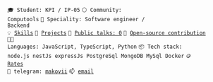 <code>🎓 Student: KPI / IP-05</code>
<code>⚪ Community: Computools</code>
<code>👷 Speciality: Software engineer / Backend</code><br>
<code>💡 [Skills](SKILLS.md)</code>
<code>🧻 [Projects](PROJECTS.md)</code>
<code>📢 [Public talks: 0](TALKS.md)</code>
<code>👀 [Open-source contribution](CONTRIBUTION.md)</code><br>
<code>🧑‍💻 Languages: JavaScript, TypeScript, Python</code>
<code>📦 Tech stack: node.js nestJs expressJs PostgreSql MongoDB MySql Docker</code>
<code>🪙 [Rates](RATES.md)</code><br>
<code>💬 telegram: [makovii]()</code>
<code>📫 [email](mailto:viktorkaktysikov@gmail.com)</code>
